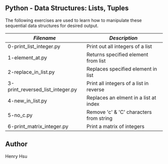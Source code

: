 ## Python - Data Structures: Lists, Tuples

The following exercises are used to learn how to manipulate these sequential data structures for desired output.

|            *Filename*            |              *Description*                 |
|----------------------------------|--------------------------------------------|
| 0-print_list_integer.py          | Print out all integers of a list           |
| 1-element_at.py                  | Returns specified element from list        |
| 2-replace_in_list.py             | Replaces specified element in list         |
| 3-print_reversed_list_integer.py | Print all integers of a list in reverse    |
| 4-new_in_list.py                 | Replaces an elment in a list at index      |
| 5-no_c.py                        | Remove 'c' & 'C' characters from string    |
| 6-print_matrix_integer.py        | Print a matrix of integers                 |


## Author
Henry Hsu
